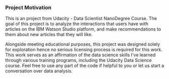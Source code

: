 ### Project Motivation
This is an project from Udacity - Data Scientist NanoDegree Course. The goal of this project is to analyze the interactions that users have with articles on the IBM Watson Studio platform, and make recommendations to them about new articles that they will like.

Alongside meeting educational purposes, this project was designed solely for exploration hence no serious licensing process is required for this work. This work serves as an affirmation of the data science skills I've learned through various training programs, including the Udacity Data Science course. Feel free to use any part of the code if helpful to you or let us start a conversation over data analysis.
